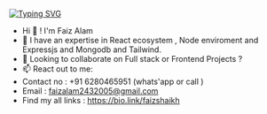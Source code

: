 [![Typing SVG](https://readme-typing-svg.demolab.com?font=Fira+Code&size=35&pause=1000&color=41E10D&random=false&width=435&lines=MERN+Stack+Developer+;Nextjs+Developer;Full+Stack+Developer)](https://git.io/typing-svg)
-   Hi 👋 ! I'm Faiz Alam
- 🌱 I have an expertise in React ecosystem , Node enviroment and Expressjs and Mongodb and Tailwind.
- 💞️ Looking to collaborate on Full stack or Frontend Projects ? 
- 📫 React out to me: 
- Contact no : +91 6280465951 (whats'app or call )
- Email : faizalam2432005@gmail.com
- Find my all links : https://bio.link/faizshaikh
<!---
Faizshaikh6280/Faizshaikh6280 is a ✨ special ✨ repository because its `README.md` (this file) appears on your GitHub profile.
You can click the Preview link to take a look at your changes.
--->
